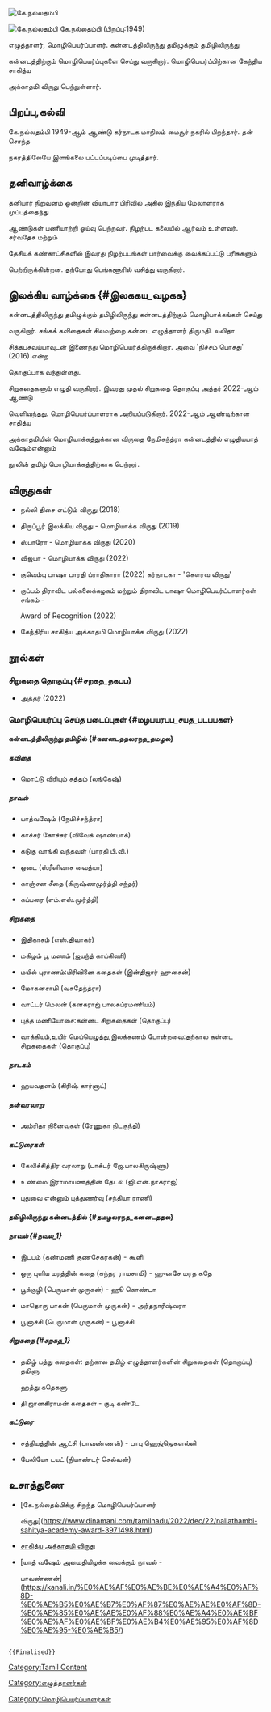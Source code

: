 ![கே.நல்லதம்பி](கே.நல்லதம்பி.jpg "கே.நல்லதம்பி")
![கே.நல்லதம்பி](கே.நல்லதம்பி1.jpg "கே.நல்லதம்பி") கே.நல்லதம்பி (பிறப்பு:1949)
எழுத்தாளர், மொழிபெயர்ப்பாளர். கன்னடத்திலிருந்து தமிழுக்கும் தமிழிலிருந்து
கன்னடத்திற்கும் மொழிபெயர்ப்புகளை செய்து வருகிறார். மொழிபெயர்ப்பிற்கான கேந்திய சாகித்ய
அக்காதமி விருது பெற்றுள்ளார்.

## பிறப்பு,கல்வி

கே.நல்லதம்பி 1949-ஆம் ஆண்டு கர்நாடக மாநிலம் மைசூர் நகரில் பிறந்தார். தன் சொந்த
நகரத்திலேயே இளங்கலை பட்டப்படிப்பை முடித்தார்.

## தனிவாழ்க்கை

தனியார் நிறுவனம் ஒன்றின் வியாபார பிரிவில் அகில இந்திய மேலாளராக முப்பத்தைந்து
ஆண்டுகள் பணியாற்றி ஓய்வு பெற்றவர். நிழற்பட கலையில் ஆர்வம் உள்ளவர். சர்வதேச மற்றும்
தேசியக் கண்காட்சிகளில் இவரது நிழற்படங்கள் பார்வைக்கு வைக்கப்பட்டு பரிசுகளும்
பெற்றிருக்கின்றன. தற்போது பெங்களூரில் வசித்து வருகிறார்.

## இலக்கிய வாழ்க்கை {#இலககய_வழகக}

கன்னடத்திலிருந்து தமிழுக்கும் தமிழிலிருந்து கன்னடத்திற்கும் மொழியாக்கங்கள் செய்து
வருகிறார். சங்கக் கவிதைகள் சிலவற்றை கன்னட எழுத்தாளர் திருமதி. லலிதா
சித்தபசவய்யாவுடன் இணைந்து மொழிபெயர்த்திருக்கிறார். அவை 'நிச்சம் பொசது' (2016) என்ற
தொகுப்பாக வந்துள்ளது.

சிறுகதைகளும் எழுதி வருகிறார். இவரது முதல் சிறுகதை தொகுப்பு அத்தர் 2022-ஆம் ஆண்டு
வெளிவந்தது. மொழிபெயர்ப்பாளராக அறியப்படுகிறார். 2022-ஆம் ஆண்டிற்கான சாதித்ய
அக்காதமியின் மொழியாக்கத்துக்கான விருதை நேமிசந்த்ரா கன்னடத்தில் எழுதியயாத் வஷேம்என்னும்
நூலின் தமிழ் மொழியாக்கத்திற்காக பெற்றார்.

## விருதுகள்

-   நல்லி திசை எட்டும் விருது (2018)
-   திருப்பூர் இலக்கிய விருது - மொழியாக்க விருது (2019)
-   ஸ்பாரோ - மொழியாக்க விருது (2020)
-   விஜயா - மொழியாக்க விருது (2022)
-   குவெம்பு பாஷா பாரதி ப்ராதிகாரா (2022) கர்நாடகா - 'கௌரவ விருது'
-   குப்பம் திராவிட பல்கலைக்கழகம் மற்றும் திராவிட பாஷா மொழிபெயர்ப்பாளர்கள் சங்கம் -
    Award of Recognition (2022)
-   கேந்திரிய சாகித்ய அக்காதமி மொழியாக்க விருது (2022)

## நூல்கள்

### சிறுகதை தொகுப்பு {#சறகத_தகபப}

-   அத்தர் (2022)

### மொழிபெயர்ப்பு செய்த படைப்புகள் {#மழபயரபப_சயத_படபபகள}

#### கன்னடத்திலிருந்து தமிழில் {#கனனடததலரநத_தமழல}

##### கவிதை

-   மொட்டு விரியும் சத்தம் (லங்கேஷ்)

##### நாவல்

-   யாத்வஷேம் (நேமிச்சந்த்ரா)
-   காச்சர் கோச்சர் (விவேக் ஷாண்பாக்)
-   கடுகு வாங்கி வந்தவள் (பாரதி பி.வி.)
-   ஓடை (ஸ்ரீனிவாச வைத்யா)
-   காஞ்சன சீதை (கிருஷ்ணமூர்த்தி சந்தர்)
-   கப்பரை (எம்.எஸ்.மூர்த்தி)

##### சிறுகதை

-   இதிகாசம் (எஸ்.திவாகர்)
-   மகிழம் பூ மணம் (ஜயந்த் காய்கிணி)
-   மயில் புராணம்:பிரிவினை கதைகள் (இன்திஜார் ஹுசைன்)
-   மோகனசாமி (வசுதேந்த்ரா)
-   வாட்டர் மெலன் (கனகராஜ் பாலசுப்ரமணியம்)
-   புத்த மணியோசை:கன்னட சிறுகதைகள் (தொகுப்பு)
-   வாக்கியம்,உயிர் மெய்யெழுத்து,இலக்கணம் போன்றவை:தற்கால கன்னட சிறுகதைகள் (தொகுப்பு)

##### நாடகம்

-   ஹயவதனம் (கிரிஷ் கார்னாட்)

##### தன்வரலாறு

-   அம்ரிதா நினைவுகள் (ரேணுகா நிடகுந்தி)

##### கட்டுரைகள்

-   கேலிச்சித்திர வரலாறு (டாக்டர் ஜே.பாலகிருஷ்ணா)
-   உண்மை இராமாயணத்தின் தேடல் (ஜி.என்.நாகராஜ்)
-   புதுவை என்னும் புத்துணர்வு (சந்தியா ராணி)

#### தமிழிலிருந்து கன்னடத்தில் {#தமழலரநத_கனனடததல}

##### நாவல் {#நவல_1}

-   இடபம் (கண்மணி குணசேகரகன்) - கூளி
-   ஒரு புளிய மரத்தின் கதை (சுந்தர ராமசாமி) - ஹுனசே மரத கதே
-   பூக்குழி (பெருமாள் முருகன்) - ஹூ கொண்டா
-   மாதொரு பாகன் (பெருமாள் முருகன்) - அர்தநாரீஷ்வரா
-   பூனாச்சி (பெருமாள் முருகன்) - பூனாச்சி

##### சிறுகதை {#சறகத_1}

-   தமிழ் பத்து கதைகள்: தற்கால தமிழ் எழுத்தாளர்களின் சிறுகதைகள் (தொகுப்பு) - தமிளு
    ஹத்து கதெகளு
-   தி.ஜானகிராமன் கதைகள் - குடி கண்டே

##### கட்டுரை

-   சத்தியத்தின் ஆட்சி (பாவண்ணன்) - பாபு ஹெஜ்ஜெகளல்லி
-   பேலியோ டயட் (நியாண்டர் செல்வன்)

## உசாத்துணை

-   [கே.நல்லதம்பிக்கு சிறந்த மொழிபெயர்ப்பாளர்
    விருது](https://www.dinamani.com/tamilnadu/2022/dec/22/nallathambi-sahitya-academy-award-3971498.html)
-   [சாகித்ய அக்காதமி விருது](https://www.jeyamohan.in/177609/)
-   [யாத் வஷேம் அமைதியிழக்க வைக்கும் நாவல் -
    பாவண்ணன்](https://kanali.in/%E0%AE%AF%E0%AE%BE%E0%AE%A4%E0%AF%8D-%E0%AE%B5%E0%AE%B7%E0%AF%87%E0%AE%AE%E0%AF%8D-%E0%AE%85%E0%AE%AE%E0%AF%88%E0%AE%A4%E0%AE%BF%E0%AE%AF%E0%AE%BF%E0%AE%B4%E0%AE%95%E0%AF%8D%E0%AE%95-%E0%AE%B5/)

```{=mediawiki}
{{Finalised}}
```
[Category:Tamil Content](Category:Tamil_Content "wikilink")
[Category:எழுத்தாளர்கள்](Category:எழுத்தாளர்கள் "wikilink")
[Category:மொழிபெயர்ப்பாளர்கள்](Category:மொழிபெயர்ப்பாளர்கள் "wikilink")
